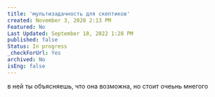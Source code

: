 ```yaml
---
title: 'мультизадачность для скептиков'
created: November 3, 2020 2:13 PM
Featured: No
Last Updated: September 18, 2022 1:28 PM
published: false
Status: In progress
_checkForUrl: Yes
archived: No
isEng: false
---
```


в ней ты объясняешь, что она возможна, но стоит очеьнь мнегого